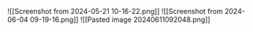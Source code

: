 ![[Screenshot from 2024-05-21 10-16-22.png]]
![[Screenshot from 2024-06-04 09-19-16.png]]
![[Pasted image 20240611092048.png]]